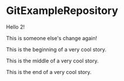 # GitExampleRepository

Hello 2!

This is someone else's change again!


This is the beginning of a very cool story.

This is the middle of a very cool story.

This is the end of a very cool story.